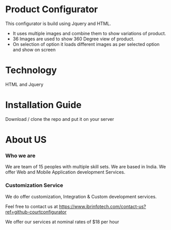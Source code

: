 # Product Configurator
This configurator is build using Jquery and HTML. 
- It uses multiple images and combine them to show variations of product.
- 36 Images are used to show 360 Degree view of product.
- On selection of option it loads different images as per selected option and show on screen

# Technology
HTML and Jquery

# Installation Guide
Download / clone the repo and put it on your server 

# About US
### Who we are
We are team of 15 peoples with multiple skill sets. We are based in India. We offer Web and Mobile Application development Services.

### Customization Service
We do offer customization, Integration & Custom development services. 

Feel free to contact us at https://www.ibrinfotech.com/contact-us?ref=github-courtconfigurator

We offer our services at nominal rates of $18 per hour

